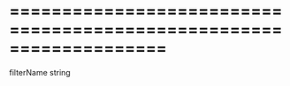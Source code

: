 <!--**
/*-------------------------------------------
    Auto-generated file. Do not modify.
-------------------------------------------

**-->
===================================================================
===================================================================

<!--shortDescription-->

<!--/shortDescription-->

<!--paramName1-->filterName<!--/paramName1-->
<!--paramType1-->string<!--/paramType1-->
<!--paramDescription1-->

<!--/paramDescription1-->

<!--fullDescription-->

<!--/fullDescription-->